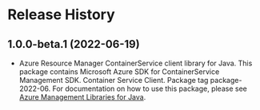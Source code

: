 # Release History

## 1.0.0-beta.1 (2022-06-19)

- Azure Resource Manager ContainerService client library for Java. This package contains Microsoft Azure SDK for ContainerService Management SDK. Container Service Client. Package tag package-2022-06. For documentation on how to use this package, please see [Azure Management Libraries for Java](https://aka.ms/azsdk/java/mgmt).
